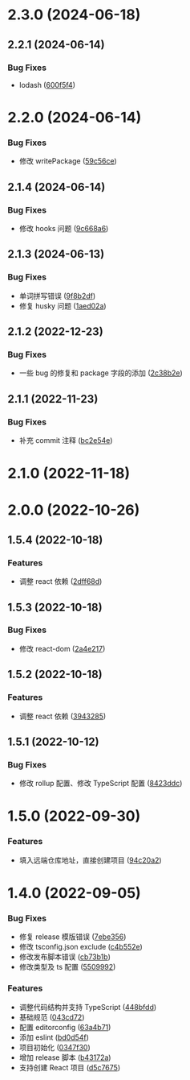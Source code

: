 # 2.3.0 (2024-06-18)



## 2.2.1 (2024-06-14)


### Bug Fixes

* lodash ([600f5f4](https://github.com/DaphnisLi/d-base-cli/commit/600f5f42cd704e738910758eab3f82ca73e58ffa))



# 2.2.0 (2024-06-14)


### Bug Fixes

* 修改 writePackage ([59c56ce](https://github.com/DaphnisLi/d-base-cli/commit/59c56ce442ddd91ea24564c0aa071fe35d93e66b))



## 2.1.4 (2024-06-14)


### Bug Fixes

* 修改 hooks 问题 ([9c668a6](https://github.com/DaphnisLi/d-base-cli/commit/9c668a6e565798687a533eb678a8e7a4b4c91cca))



## 2.1.3 (2024-06-13)


### Bug Fixes

* 单词拼写错误 ([9f8b2df](https://github.com/DaphnisLi/d-base-cli/commit/9f8b2dfbe246a7652faa37db264d923778e7b991))
* 修复 husky 问题 ([1aed02a](https://github.com/DaphnisLi/d-base-cli/commit/1aed02a3cdcbbaa62a5a0e5003c48d3a4f543d97))



## 2.1.2 (2022-12-23)


### Bug Fixes

* 一些 bug 的修复和 package 字段的添加 ([2c38b2e](https://github.com/DaphnisLi/d-base-cli/commit/2c38b2e9fa03d69ce05cfadd7931117b9deaabb1))



## 2.1.1 (2022-11-23)


### Bug Fixes

* 补充 commit 注释 ([bc2e54e](https://github.com/DaphnisLi/d-base-cli/commit/bc2e54ee132027b1afb040e565c825031969477e))



# 2.1.0 (2022-11-18)



# 2.0.0 (2022-10-26)



## 1.5.4 (2022-10-18)


### Features

* 调整 react 依赖 ([2dff68d](https://github.com/DaphnisLi/d-base-cli/commit/2dff68d541ab7a482b57ed94bb64862adfffd61e))



## 1.5.3 (2022-10-18)


### Bug Fixes

* 修改 react-dom ([2a4e217](https://github.com/DaphnisLi/d-base-cli/commit/2a4e217fc51209e659794e784473fcbfb7ac3ade))



## 1.5.2 (2022-10-18)


### Features

* 调整 react 依赖 ([3943285](https://github.com/DaphnisLi/d-base-cli/commit/3943285bc57d4284c74402bce489ad8448c64bc3))



## 1.5.1 (2022-10-12)


### Bug Fixes

* 修改 rollup 配置、修改 TypeScript 配置 ([8423ddc](https://github.com/DaphnisLi/d-base-cli/commit/8423ddcc523d377e8c153f2b43650d352dead03b))



# 1.5.0 (2022-09-30)


### Features

* 填入远端仓库地址，直接创建项目 ([94c20a2](https://github.com/DaphnisLi/d-base-cli/commit/94c20a28bf1e32fba504e46047ef2560c3c0fc6e))



# 1.4.0 (2022-09-05)


### Bug Fixes

* 修复 release 模版错误 ([7ebe356](https://github.com/DaphnisLi/d-base-cli/commit/7ebe35640f8ba9a6091cba070d921c059d3d7d97))
* 修改 tsconfig.json exclude ([c4b552e](https://github.com/DaphnisLi/d-base-cli/commit/c4b552efae583ffc303e7ddaad46716f2cefd54c))
* 修改发布脚本错误 ([cb73b1b](https://github.com/DaphnisLi/d-base-cli/commit/cb73b1b44b0d4950f853c8e325b268fd66d5b439))
* 修改类型及 ts 配置 ([5509992](https://github.com/DaphnisLi/d-base-cli/commit/5509992283f83e70bac46c59777c8b25ffae1079))


### Features

* 调整代码结构并支持 TypeScript ([448bfdd](https://github.com/DaphnisLi/d-base-cli/commit/448bfdd1b5e2a0d08b64025f3e611306b147934c))
* 基础规范 ([043cd72](https://github.com/DaphnisLi/d-base-cli/commit/043cd72ce284cd5c63dc83a1c0e0fd5d6718ab6e))
* 配置 editorconfig ([63a4b71](https://github.com/DaphnisLi/d-base-cli/commit/63a4b71864e8c37e55e679a752d60feee7eb2a53))
* 添加 eslint ([bd0d54f](https://github.com/DaphnisLi/d-base-cli/commit/bd0d54fe33809036a5926ad75e2065dd7c46fadd))
* 项目初始化 ([0347f30](https://github.com/DaphnisLi/d-base-cli/commit/0347f307bdc07d414049fafe2c331de53bfa0178))
* 增加 release 脚本 ([b43172a](https://github.com/DaphnisLi/d-base-cli/commit/b43172ad17c6b23a891dcc9cc3e314406c217f44))
* 支持创建 React 项目 ([d5c7675](https://github.com/DaphnisLi/d-base-cli/commit/d5c76758dbc8f7a167366f30cf82c2a56d917861))



